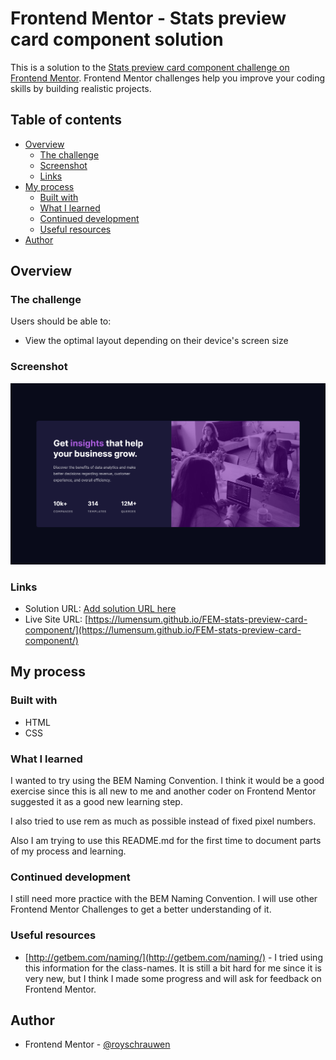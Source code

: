 # Frontend Mentor - Stats preview card component solution

This is a solution to the [Stats preview card component challenge on Frontend Mentor](https://www.frontendmentor.io/challenges/stats-preview-card-component-8JqbgoU62). Frontend Mentor challenges help you improve your coding skills by building realistic projects.

## Table of contents

- [Overview](#overview)
  - [The challenge](#the-challenge)
  - [Screenshot](#screenshot)
  - [Links](#links)
- [My process](#my-process)
  - [Built with](#built-with)
  - [What I learned](#what-i-learned)
  - [Continued development](#continued-development)
  - [Useful resources](#useful-resources)
- [Author](#author)

## Overview

### The challenge

Users should be able to:

- View the optimal layout depending on their device's screen size

### Screenshot

![](./images/screenshot.png)

### Links

- Solution URL: [Add solution URL here](https://your-solution-url.com)
- Live Site URL: [https://lumensum.github.io/FEM-stats-preview-card-component/](https://lumensum.github.io/FEM-stats-preview-card-component/)

## My process

### Built with

- HTML
- CSS

### What I learned

I wanted to try using the BEM Naming Convention. I think it would be a good exercise since this is all new to me and another coder on Frontend Mentor suggested it as a good new learning step.

I also tried to use rem as much as possible instead of fixed pixel numbers.

Also I am trying to use this README.md for the first time to document parts of my process and learning.

### Continued development

I still need more practice with the BEM Naming Convention. I will use other Frontend Mentor Challenges to get a better understanding of it.

### Useful resources

- [http://getbem.com/naming/](http://getbem.com/naming/) - I tried using this information for the class-names. It is still a bit hard for me since it is very new, but I think I made some progress and will ask for feedback on Frontend Mentor.

## Author

- Frontend Mentor - [@royschrauwen](https://www.frontendmentor.io/profile/royschrauwen)
